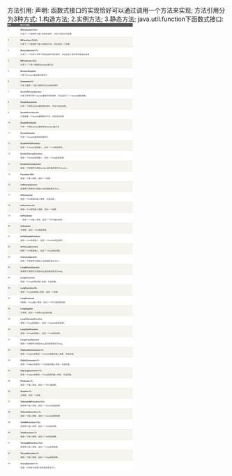 方法引用:
    声明: 函数式接口的实现恰好可以通过调用一个方法来实现; 
    方法引用分为3种方式: 
        1.构造方法;
        2.实例方法; 
        3.静态方法; 
    java.util.function下函数式接口:
        ![img.png](img.png)